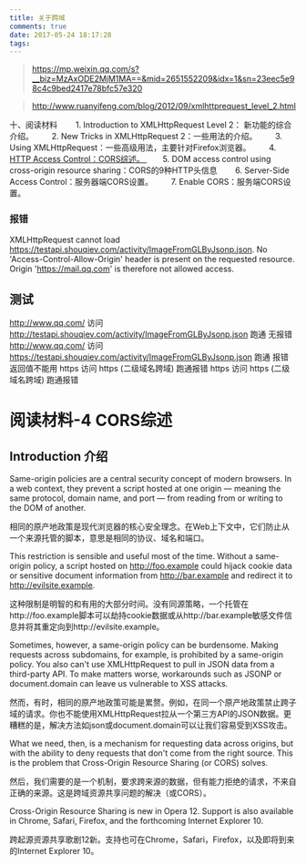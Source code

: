 ```yaml
---
title: 关于跨域
comments: true
date: 2017-05-24 18:17:28
tags:
---
```


>https://mp.weixin.qq.com/s?__biz=MzAxODE2MjM1MA==&mid=2651552209&idx=1&sn=23eec5e98c4c9bed2417e78bfc57e320

>http://www.ruanyifeng.com/blog/2012/09/xmlhttprequest_level_2.html

十、阅读材料
　　1. Introduction to XMLHttpRequest Level 2： 新功能的综合介绍。
　　2. New Tricks in XMLHttpRequest 2：一些用法的介绍。
　　3. Using XMLHttpRequest：一些高级用法，主要针对Firefox浏览器。
　　4. [HTTP Access Control：CORS综述。 ](https://dev.opera.com/articles/dom-access-control-using-cors/)
　　5. DOM access control using cross-origin resource sharing：CORS的9种HTTP头信息
　　6. Server-Side Access Control：服务器端CORS设置。
　　7. Enable CORS：服务端CORS设置。





### 报错
XMLHttpRequest cannot load https://testapi.shouqiev.com/activity/ImageFromGLByJsonp.json. No 'Access-Control-Allow-Origin' header is present on the requested resource. Origin 'https://mail.qq.com' is therefore not allowed access.


## 测试
http://www.qq.com/ 访问 http://testapi.shouqiev.com/activity/ImageFromGLByJsonp.json 跑通 无报错
http://www.qq.com/ 访问 https://testapi.shouqiev.com/activity/ImageFromGLByJsonp.json 跑通 报错 返回值不能用
https 访问 https (二级域名跨域) 跑通报错
https 访问 https (二级域名跨域) 跑通报错



# 阅读材料-4 CORS综述

## Introduction 介绍
Same-origin policies are a central security concept of modern browsers. In a web context, they prevent a script hosted at one origin — meaning the same protocol, domain name, and port — from reading from or writing to the DOM of another.

相同的原产地政策是现代浏览器的核心安全理念。在Web上下文中，它们防止从一个来源托管的脚本，意思是相同的协议、域名和端口。

<!-- more -->

This restriction is sensible and useful most of the time. Without a same-origin policy, a script hosted on http://foo.example could hijack cookie data or sensitive document information from http://bar.example and redirect it to http://evilsite.example.

这种限制是明智的和有用的大部分时间。没有同源策略，一个托管在http://foo.example脚本可以劫持cookie数据或从http://bar.example敏感文件信息并将其重定向到http://evilsite.example。


Sometimes, however, a same-origin policy can be burdensome. Making requests across subdomains, for example, is prohibited by a same-origin policy. You also can't use XMLHttpRequest to pull in JSON data from a third-party API. To make matters worse, workarounds such as JSONP or document.domain can leave us vulnerable to XSS attacks.

然而，有时，相同的原产地政策可能是累赘。例如，在同一个原产地政策禁止跨子域的请求。你也不能使用XMLHttpRequest拉从一个第三方API的JSON数据。更糟糕的是，解决方法如json或document.domain可以让我们容易受到XSS攻击。


What we need, then, is a mechanism for requesting data across origins, but with the ability to deny requests that don't come from the right source. This is the problem that Cross-Origin Resource Sharing (or CORS) solves.

然后，我们需要的是一个机制，要求跨来源的数据，但有能力拒绝的请求，不来自正确的来源。这是跨域资源共享问题的解决（或CORS）。


Cross-Origin Resource Sharing is new in Opera 12. Support is also available in Chrome, Safari, Firefox, and the forthcoming Internet Explorer 10.

跨起源资源共享歌剧12新。支持也可在Chrome，Safari，Firefox，以及即将到来的Internet Explorer 10。
